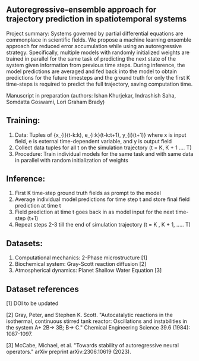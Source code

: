 ## Autoregressive-ensemble approach for trajectory prediction in spatiotemporal systems

Project summary: Systems governed by partial differential equations are commonplace in scientific fields. We propose a machine learning ensemble approach for reduced error accumulation while using an autoregressive strategy. Specifically, multiple models with randomly initialized weights are trained in parallel for the same task of predicting the next state of the system given information from previous time steps. During inference, the model predictions are averaged and fed back into the model to obtain predictions for the future timesteps and the ground truth for only the first K time-steps is required to predict the full trajectory, saving computation time. 

Manuscript in preparation (authors: Ishan Khurjekar, Indrashish Saha, Somdatta Goswami, Lori Graham Brady)


## Training: 
1. Data: Tuples of {x_{i}(t-k:k), e_{i:k}(t-k:t+1), y_{i}(t+1)} where x is input field, e is external time-dependent variable, and y is output field
2. Collect data tuples for all t on the simulation trajectory (t = K, K + 1 .... T)
3. Procedure: Train individual models for the same task and with same data in parallel with random initialization of weights


## Inference: 
1. First K time-step ground truth fields as prompt to the model
2. Average individual model predictions for time step t and store final field prediction at time t  
3. Field prediction at time t goes back in as model input for the next time-step (t+1)
4. Repeat steps 2-3 till the end of simulation trajectory  (t = K , K + 1, ..... T)


## Datasets:
1. Computational mechanics: 2-Phase microstructure [1]
2. Biochemical system: Gray-Scott reaction diffusion [2]
3. Atmospherical dynamics: Planet Shallow Water Equation [3]


## Dataset references
[1] DOI to be updated

[2] Gray, Peter, and Stephen K. Scott. "Autocatalytic reactions in the isothermal, continuous stirred tank reactor: Oscillations and instabilities in the system A+ 2B→ 3B; B→ C." Chemical Engineering Science 39.6 (1984): 1087-1097.

[3] McCabe, Michael, et al. "Towards stability of autoregressive neural operators." arXiv preprint arXiv:2306.10619 (2023).
  
